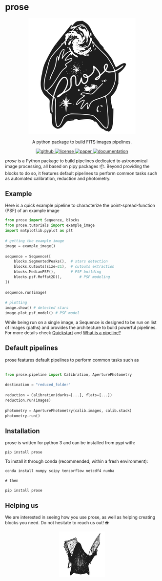 # prose

<p align="center">
    <img src="docs/source/prose_illustration.png" width="350">
</p>

<p align="center">
  A python package to build FITS images pipelines.
  <br>
  <p align="center">
    <a href="https://github.com/lgrcia/prose">
      <img src="https://img.shields.io/badge/github-lgrcia/prose-blue.svg?style=flat" alt="github"/>
    </a>
    <a href="">
      <img src="https://img.shields.io/badge/license-MIT-lightgray.svg?style=flat" alt="license"/>
    </a>
    <a href="https://arxiv.org/abs/2111.02814">
      <img src="https://img.shields.io/badge/paper-yellow.svg?style=flat" alt="paper"/>
    </a>
    <a href="https://lgrcia.github.io/prose-docs">
      <img src="https://img.shields.io/badge/documentation-black.svg?style=flat" alt="documentation"/>
    </a>
  </p>
</p>

 *prose* is a Python package to build pipelines dedicated to astronomical image processing, all based on pipy packages 📦. Beyond providing the blocks to do so, it features default pipelines to perform common tasks such as automated calibration, reduction and photometry.

## Example

Here is a quick example pipeline to characterize the point-spread-function (PSF) of an example image


```python
from prose import Sequence, blocks
from prose.tutorials import example_image
import matplotlib.pyplot as plt

# getting the example image
image = example_image()

sequence = Sequence([
    blocks.SegmentedPeaks(),  # stars detection
    blocks.Cutouts(size=21),  # cutouts extraction
    blocks.MedianPSF(),       # PSF building
    blocks.psf.Moffat2D(),        # PSF modeling
])

sequence.run(image)

# plotting
image.show() # detected stars
image.plot_psf_model() # PSF model
```

While being run on a single image, a Sequence is designed to be run on list of images (paths) and provides the architecture to build powerful pipelines. For more details check [Quickstart](https://lgrcia.github.io/prose/build/html/notebooks/quickstart.html) and [What is a pipeline?](https://lgrcia.github.io/prose-docs/build/html/core.html)

## Default pipelines
prose features default pipelines to perform common tasks such as

```python

from prose.pipeline import Calibration, AperturePhotometry

destination = "reduced_folder"

reduction = Calibration(darks=[...], flats=[...])
reduction.run(images)

photometry = AperturePhotometry(calib.images, calib.stack)
photometry.run()

```

## Installation

prose is written for python 3 and can be installed from pypi with:

```shell
pip install prose
```

To install it through conda (recommended, within a fresh environment):


```shell
conda install numpy scipy tensorflow netcdf4 numba

# then 

pip install prose
```

## Helping us

We are interested in seeing how you use prose, as well as helping creating blocks you need. Do not hesitate to reach us out! ☎️

<p align="center">
    <img src="docs/source/lookatit.png" width="150">
</p>
